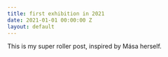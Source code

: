 ```yaml
---
title: first exhibition in 2021
date: 2021-01-01 00:00:00 Z
layout: default
---
```


This is my super roller post, inspired by Mása herself.
